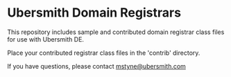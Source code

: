 Ubersmith Domain Registrars
===========================

This repository includes sample and contributed domain registrar class files for use with Ubersmith DE.

Place your contributed registrar class files in the 'contrib' directory.

If you have questions, please contact <mstyne@ubersmith.com>
